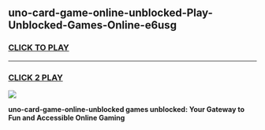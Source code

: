 
## uno-card-game-online-unblocked-Play-Unblocked-Games-Online-e6usg
<h3>
<a href="https://premium76.site?title=uno-card-game-online-unblocked&ref=25A">CLICK TO PLAY</a></h3>
<hr>

<h3>
<a href="https://premium76.site?title=uno-card-game-online-unblocked&ref=25A">CLICK 2 PLAY</a>
  
</h3>

<a href="https://premium76.site?title=uno-card-game-online-unblocked&ref=25A"><img src="https://clearcache.store/games.png"></a>


**uno-card-game-online-unblocked games unblocked: Your Gateway to Fun and Accessible Online Gaming**

